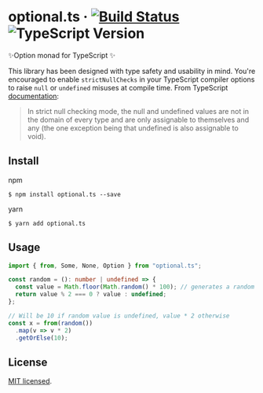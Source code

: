 # optional.ts &middot; [![Build Status](https://travis-ci.com/kevinpollet/monatic.svg?token=tSMJcyr4W5f93JMvoe6S&branch=master)](https://travis-ci.com/kevinpollet/monatic) ![TypeScript Version](https://img.shields.io/badge/TypeScript-3.x-blue.svg)

✨Option monad for TypeScript ✨

This library has been designed with type safety and usability in mind. You're encouraged to enable `strictNullChecks` in your TypeScript compiler options to raise `null` or `undefined` misuses at compile time. From TypeScript [documentation][1]:

> In strict null checking mode, the null and undefined values are not in the domain of every type and are only assignable to themselves and any (the one exception being that undefined is also assignable to void).

## Install

npm

```
$ npm install optional.ts --save
```

yarn

```
$ yarn add optional.ts
```

## Usage

```ts
import { from, Some, None, Option } from "optional.ts";

const random = (): number | undefined => {
  const value = Math.floor(Math.random() * 100); // generates a random number between [0,100[
  return value % 2 === 0 ? value : undefined;
};

// Will be 10 if random value is undefined, value * 2 otherwise
const x = from(random())
  .map(v => v * 2)
  .getOrElse(10);
```

## License

[MIT licensed](./LICENSE.md).

[1]: https://www.typescriptlang.org/docs/handbook/compiler-options.html
